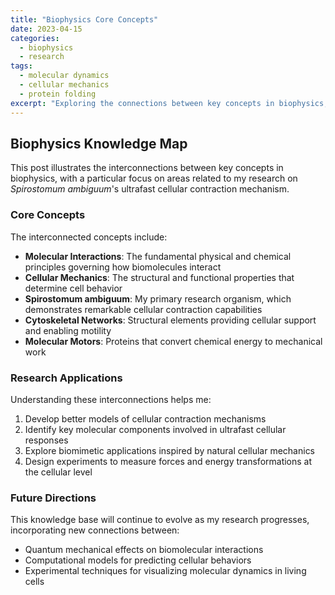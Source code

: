 ```yaml
---
title: "Biophysics Core Concepts"
date: 2023-04-15
categories: 
  - biophysics
  - research
tags:
  - molecular dynamics
  - cellular mechanics
  - protein folding
excerpt: "Exploring the connections between key concepts in biophysics, from molecular interactions to cellular mechanics."
---
```


## Biophysics Knowledge Map

This post illustrates the interconnections between key concepts in biophysics, with a particular focus on areas related to my research on *Spirostomum ambiguum*'s ultrafast cellular contraction mechanism.

### Core Concepts

The interconnected concepts include:

- **Molecular Interactions**: The fundamental physical and chemical principles governing how biomolecules interact
- **Cellular Mechanics**: The structural and functional properties that determine cell behavior
- **Spirostomum ambiguum**: My primary research organism, which demonstrates remarkable cellular contraction capabilities
- **Cytoskeletal Networks**: Structural elements providing cellular support and enabling motility
- **Molecular Motors**: Proteins that convert chemical energy to mechanical work

### Research Applications

Understanding these interconnections helps me:

1. Develop better models of cellular contraction mechanisms
2. Identify key molecular components involved in ultrafast cellular responses
3. Explore biomimetic applications inspired by natural cellular mechanics
4. Design experiments to measure forces and energy transformations at the cellular level

### Future Directions

This knowledge base will continue to evolve as my research progresses, incorporating new connections between:

- Quantum mechanical effects on biomolecular interactions
- Computational models for predicting cellular behaviors
- Experimental techniques for visualizing molecular dynamics in living cells
